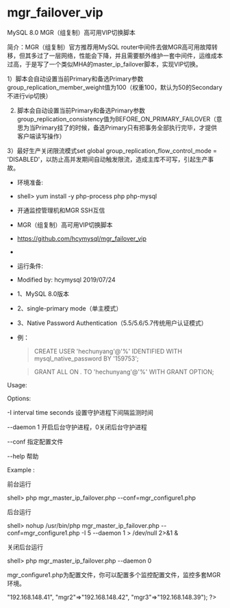 # mgr_failover_vip
MySQL 8.0 MGR（组复制）高可用VIP切换脚本

简介：MGR（组复制）官方推荐用MySQL router中间件去做MGR高可用故障转移，但其多过了一层网络，性能会下降，并且需要额外维护一套中间件，运维成本过高，于是写了一个类似MHA的master_ip_failover脚本，实现VIP切换。

1）脚本会自动设置当前Primary和备选Primary参数group_replication_member_weight值为100（权重100，默认为50的Secondary不进行vip切换）

2) 脚本会自动设置当前Primary和备选Primary参数group_replication_consistency值为BEFORE_ON_PRIMARY_FAILOVER（意思为当Primary挂了的时候，备选Primary只有把事务全部执行完毕，才提供客户端读写操作）

3）最好生产关闭限流模式set global group_replication_flow_control_mode = 'DISABLED'，以防止高并发期间自动触发限流，造成主库不可写，引起生产事故。


 * 环境准备:
 
 * shell> yum install -y php-process php php-mysql
 * 开通监控管理机和MGR SSH互信


 * MGR（组复制）高可用VIP切换脚本
 * https://github.com/hcymysql/mgr_failover_vip
 *
 * 运行条件:
 * Modified by: hcymysql 2019/07/24
 * 1、MySQL 8.0版本
 * 2、single-primary mode（单主模式）
 * 3、Native Password Authentication（5.5/5.6/5.7传统用户认证模式）
 * 例：
      > CREATE USER 'hechunyang'@'%' IDENTIFIED WITH mysql_native_password BY '159753';
      
      > GRANT ALL ON *.* TO 'hechunyang'@'%' WITH GRANT OPTION;

Usage:

  Options:
  
  -I  interval time seconds	设置守护进程下间隔监测时间
  
  --daemon 1	开启后台守护进程，0关闭后台守护进程
  
  --conf	指定配置文件
  
  --help	帮助

Example :

   前台运行
   
   shell> php mgr_master_ip_failover.php --conf=mgr_configure1.php

   后台运行
   
   shell> nohup /usr/bin/php mgr_master_ip_failover.php --conf=mgr_configure1.php -I 5 --daemon 1 > /dev/null 2>&1  &
   	   
   关闭后台运行
   
   shell> php mgr_master_ip_failover.php --daemon 0
   
   
mgr_configure1.php为配置文件，你可以配置多个监控配置文件，监控多套MGR环境。
<?php
//mgr Remote Primary connection information
$primary_ip='192.168.148.41';
$new_primary_ip='192.168.148.42';

$user='admin';
$passwd='123456';

$port='3306';
$new_port='3307';

$ssh_port='60000';

$vip='192.168.148.43';

$network_name='eth0';

//mgr hostname

$hostname=array("mgr1"=>"192.168.148.41",

                "mgr2"=>"192.168.148.42",
                
                "mgr3"=>"192.168.148.39");
                
?>

